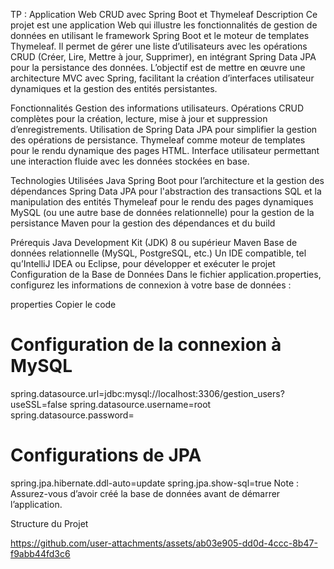 TP : Application Web CRUD avec Spring Boot et Thymeleaf
Description
Ce projet est une application Web qui illustre les fonctionnalités de gestion de données en utilisant le framework Spring Boot et le moteur de templates Thymeleaf. Il permet de gérer une liste d’utilisateurs avec les opérations CRUD (Créer, Lire, Mettre à jour, Supprimer), en intégrant Spring Data JPA pour la persistance des données. L’objectif est de mettre en œuvre une architecture MVC avec Spring, facilitant la création d’interfaces utilisateur dynamiques et la gestion des entités persistantes.

Fonctionnalités
Gestion des informations utilisateurs.
Opérations CRUD complètes pour la création, lecture, mise à jour et suppression d’enregistrements.
Utilisation de Spring Data JPA pour simplifier la gestion des opérations de persistance.
Thymeleaf comme moteur de templates pour le rendu dynamique des pages HTML.
Interface utilisateur permettant une interaction fluide avec les données stockées en base.

Technologies Utilisées
Java
Spring Boot pour l’architecture et la gestion des dépendances
Spring Data JPA pour l'abstraction des transactions SQL et la manipulation des entités
Thymeleaf pour le rendu des pages dynamiques
MySQL (ou une autre base de données relationnelle) pour la gestion de la persistance
Maven pour la gestion des dépendances et du build

Prérequis
Java Development Kit (JDK) 8 ou supérieur
Maven
Base de données relationnelle (MySQL, PostgreSQL, etc.)
Un IDE compatible, tel qu’IntelliJ IDEA ou Eclipse, pour développer et exécuter le projet
Configuration de la Base de Données
Dans le fichier application.properties, configurez les informations de connexion à votre base de données :

properties
Copier le code
# Configuration de la connexion à MySQL
spring.datasource.url=jdbc:mysql://localhost:3306/gestion_users?useSSL=false
spring.datasource.username=root
spring.datasource.password=

# Configurations de JPA
spring.jpa.hibernate.ddl-auto=update
spring.jpa.show-sql=true
Note : Assurez-vous d’avoir créé la base de données avant de démarrer l’application.

Structure du Projet

https://github.com/user-attachments/assets/ab03e905-dd0d-4ccc-8b47-f9abb44fd3c6

